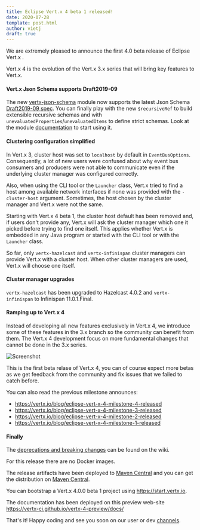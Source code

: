 ```yaml
---
title: Eclipse Vert.x 4 beta 1 released!
date: 2020-07-28
template: post.html
author: vietj
draft: true
---
```


We are extremely pleased to announce the first 4.0 beta release of Eclipse Vert.x .

Vert.x 4 is the evolution of the Vert.x 3.x series that will bring key features to Vert.x.

#### Vert.x Json Schema supports Draft2019-09

The new [vertx-json-schema](https://github.com/eclipse-vertx/vertx-json-schema) module now supports the latest Json Schema [Draft2019-09 spec](http://json-schema.org/specification.html). You can finally play with the new `$recursiveRef` to build extensible recursive schemas and with `unevaluatedProperties`/`unevaluatedItems` to define strict schemas. Look at the module [documentation](https://vertx-web-site.github.io/docs/vertx-json-schema/java/) to start using it.

#### Clustering configuration simplified

In Vert.x 3, cluster host was set to `localhost` by default in `EventBusOptions`.
Consequently, a lot of new users were confused about why event bus consumers and producers were not able to communicate even if the underlying cluster manager was configured correctly.

Also, when using the CLI tool or the `Launcher` class, Vert.x tried to find a host among available network interfaces if none was provided with the `-cluster-host` argument.
Sometimes, the host chosen by the cluster manager and Vert.x were not the same.

Starting with Vert.x 4 beta 1, the cluster host default has been removed and, if users don't provide any, Vert.x will ask the cluster manager which one it picked before trying to find one itself.
This applies whether Vert.x is embedded in any Java program or started with the CLI tool or with the `Launcher` class.

So far, only `vertx-hazelcast` and `vertx-infinispan` cluster managers can provide Vert.x with a cluster host.
When other cluster managers are used, Vert.x will choose one itself.

#### Cluster manager upgrades

`vertx-hazelcast` has been upgraded to Hazelcast 4.0.2 and `vertx-infinispan` to Infinispan 11.0.1.Final.


#### Ramping up to Vert.x 4

Instead of developing all new features exclusively in Vert.x 4, we introduce some of these features in the 3.x branch
so the community can benefit from them. The Vert.x 4 development focus on more fundamental changes that cannot be done
in the 3.x series.

<img src="{{ site_url }}assets/blog/vertx-4-milestone4-release/vertx-4-timeline.png" alt="Screenshot" class="img-responsive">

This is the first beta relase of Vert.x 4, you can of course expect more betas as we get feedback from the community and fix issues that we failed to catch before.

You can also read the previous milestone announces:

- https://vertx.io/blog/eclipse-vert-x-4-milestone-4-released
- https://vertx.io/blog/eclipse-vert-x-4-milestone-3-released
- https://vertx.io/blog/eclipse-vert-x-4-milestone-2-released
- https://vertx.io/blog/eclipse-vert-x-4-milestone-1-released

#### Finally

The [deprecations and breaking changes](https://github.com/vert-x3/wiki/wiki/4.0.0-Deprecations-and-breaking-changes)
 can be found on the wiki.

For this release there are no Docker images.

The release artifacts have been deployed to [Maven Central](https://search.maven.org/search?q=g:io.vertx%20AND%20v:4.0.0.Beta1) and you can get the distribution on [Maven Central](https://repo1.maven.org/maven2/io/vertx/vertx-stack-manager/4.0.0.Beta1/).

You can bootstrap a Vert.x 4.0.0 beta 1 project using https://start.vertx.io.

The documentation has been deployed on this preview web-site https://vertx-ci.github.io/vertx-4-preview/docs/

That's it! Happy coding and see you soon on our user or dev [channels](https://vertx.io/community).
